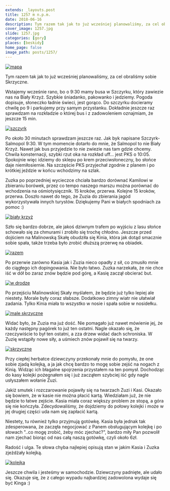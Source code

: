 ```yaml
---
extends: _layouts.post
title: 1257 m n.p.m.
date: 2018-06-16
description: Tym razem tak jak to już wcześniej planowaliśmy, za cel obraliśmy sobie Skrzyczne.
cover_image: 1257.jpg
slide: 1257.jpg
categories: [gory]
places: [beskidy]
home_page: false
image_path: posts/1257/
---
```


<div>
    <a href="{{ $page->cloudinary }}{{ $page->postPhoto }}/{{ $page->cloudinaryId }}/{{ $page->image_path }}mapa.jpg">
        <img data-srcset="{{ $page->cloudinary }}{{ $page->postPhotoSmall }}/{{ $page->cloudinaryId }}/{{ $page->image_path }}mapa.jpg 768w,{{ $page->cloudinary }}{{ $page->postPhoto }}/{{ $page->cloudinaryId }}/{{ $page->image_path }}mapa.jpg 1400w" data-sizes="75vw,(min-width: 1024px) 900px" data-src="{{ $page->cloudinary }}{{ $page->postPhoto }}/{{ $page->cloudinaryId }}/{{ $page->image_path }}mapa.jpg" alt="mapa" class="lazy" loading="lazy">
    </a>
</div>

Tym razem tak jak to już wcześniej planowaliśmy, za cel obraliśmy sobie Skrzyczne.

Wstajemy wcześnie rano, bo o 9:30 mamy busa w Szczyrku, który zawiezie nas na Biały Krzyż. Szybkie śniadanko, pakowanko i jedziemy. Pogoda dopisuje, słoneczko ładnie świeci, jest gorąco. Do szczyrku docieramy chwilę po 9 i parkujemy przy samym przystanku. Dokładnie jeszcze raz sprawdzam na rozkładzie o której bus i z zadowoleniem oznajmiam, że jeszcze 15 min.

<div>
    <a href="{{ $page->cloudinary }}{{ $page->postPhoto }}/{{ $page->cloudinaryId }}/{{ $page->image_path }}szczyrk.jpg">
        <img data-srcset="{{ $page->cloudinary }}{{ $page->postPhotoSmall }}/{{ $page->cloudinaryId }}/{{ $page->image_path }}szczyrk.jpg 768w,{{ $page->cloudinary }}{{ $page->postPhoto }}/{{ $page->cloudinaryId }}/{{ $page->image_path }}szczyrk.jpg 1400w" data-sizes="75vw,(min-width: 1024px) 900px" data-src="{{ $page->cloudinary }}{{ $page->postPhoto }}/{{ $page->cloudinaryId }}/{{ $page->image_path }}szczyrk.jpg" alt="szczyrk" class="lazy" loading="lazy">
    </a>
</div>

Po około 30 minutach sprawdzam jeszcze raz. Jak byk napisane Szczyrk-Salmopol 9:30. W tym momencie dotarło do mnie, że Salmopol to nie Biały Krzyż. Nawet jak bus przyjedzie to nie zwiezie nas tam gdzie chcemy. Chwila konsternacji, szybki rzut oka na rozkład uff...  jest PKS o 10:05. Spokojnie więc idziemy do sklepu po krem przeciwsłoneczny, bo słońce daje niemiłosiernie. Na szczęście PKS przyjechał zgodnie z planem i po krótkiej jeździe w końcu wchodzimy na szlak.

Zuzka po poprzedniej wycieczce chciała bardzo dorównać Kamilowi w zbieraniu borówek, przez co tempo naszego marszu można porównać do wchodzenia na ośmiotysięcznik. 15 kroków, przerwa. Kolejne 15 kroków, przerwa. Doszło nawet do tego, że Zuzia do zbierania jagód wykorzystywała innych turystów. Dziękujemy Pani w białych spodniach za pomoc :)
<div>
    <a href="{{ $page->cloudinary }}{{ $page->postPhoto }}/{{ $page->cloudinaryId }}/{{ $page->image_path }}bialy_krzyz.jpg">
        <img data-srcset="{{ $page->cloudinary }}{{ $page->postPhotoSmall }}/{{ $page->cloudinaryId }}/{{ $page->image_path }}bialy_krzyz.jpg 768w,{{ $page->cloudinary }}{{ $page->postPhoto }}/{{ $page->cloudinaryId }}/{{ $page->image_path }}bialy_krzyz.jpg 1400w" data-sizes="75vw,(min-width: 1024px) 900px" data-src="{{ $page->cloudinary }}{{ $page->postPhoto }}/{{ $page->cloudinaryId }}/{{ $page->image_path }}bialy_krzyz.jpg" alt="biały krzyż" class="lazy" loading="lazy">
    </a>
</div>

Szło się bardzo dobrze, ale jakoś dziwnym trafem po wyjściu z lasu słońce schowało się za chmurami i zrobiło się trochę chłodno. Jeszcze przed dojściem na Malinowską Skałę obudziła się Kinia, która jak dotąd smacznie sobie spała, także trzeba było zrobić dłuższą przerwę na obiadek.

<div>
    <a href="{{ $page->cloudinary }}{{ $page->postPhoto }}/{{ $page->cloudinaryId }}/{{ $page->image_path }}razem.jpg">
        <img data-srcset="{{ $page->cloudinary }}{{ $page->postPhotoSmall }}/{{ $page->cloudinaryId }}/{{ $page->image_path }}razem.jpg 768w,{{ $page->cloudinary }}{{ $page->postPhoto }}/{{ $page->cloudinaryId }}/{{ $page->image_path }}razem.jpg 1400w" data-sizes="75vw,(min-width: 1024px) 900px" data-src="{{ $page->cloudinary }}{{ $page->postPhoto }}/{{ $page->cloudinaryId }}/{{ $page->image_path }}razem.jpg" alt="razem" class="lazy" loading="lazy">
    </a>
</div>

Po przerwie zarówno Kasia jak i Zuzia nieco opadły z sił, co zmusiło mnie do ciągłego ich dopingowania. Nie było łatwo. Zuzka narzekała, że nie chce iść w dół bo zaraz znów będzie pod górę, a Kasię zaczął obcierać but.

<div>
    <a href="{{ $page->cloudinary }}{{ $page->postPhoto }}/{{ $page->cloudinaryId }}/{{ $page->image_path }}w_drodze.jpg">
        <img data-srcset="{{ $page->cloudinary }}{{ $page->postPhotoSmall }}/{{ $page->cloudinaryId }}/{{ $page->image_path }}w_drodze.jpg 768w,{{ $page->cloudinary }}{{ $page->postPhoto }}/{{ $page->cloudinaryId }}/{{ $page->image_path }}w_drodze.jpg 1400w" data-sizes="75vw,(min-width: 1024px) 900px" data-src="{{ $page->cloudinary }}{{ $page->postPhoto }}/{{ $page->cloudinaryId }}/{{ $page->image_path }}w_drodze.jpg" alt="w drodze" class="lazy" loading="lazy">
    </a>
</div>

Po przejściu Malinowskiej Skały myślałem, że będzie już tylko lepiej ale niestety. Morale były coraz słabsze. Dodatkowo zimny wiatr nie ułatwiał zadania. Tylko Kinia miała to wszystko w nosie i spała sobie w nosidełku.

<div>
    <a href="{{ $page->cloudinary }}{{ $page->postPhoto }}/{{ $page->cloudinaryId }}/{{ $page->image_path }}male_skrzyczne.jpg">
        <img data-srcset="{{ $page->cloudinary }}{{ $page->postPhotoSmall }}/{{ $page->cloudinaryId }}/{{ $page->image_path }}male_skrzyczne.jpg 768w,{{ $page->cloudinary }}{{ $page->postPhoto }}/{{ $page->cloudinaryId }}/{{ $page->image_path }}male_skrzyczne.jpg 1400w" data-sizes="75vw,(min-width: 1024px) 900px" data-src="{{ $page->cloudinary }}{{ $page->postPhoto }}/{{ $page->cloudinaryId }}/{{ $page->image_path }}male_skrzyczne.jpg" alt="male skrzyczne" class="lazy" loading="lazy">
    </a>
</div>

Widać było, że Zuzia ma już dość. Nie pomagało już nawet mówienie jej, że każdy następny pagórek to już ten ostatni. Nagle okazało się, że rzeczywiście to był ten ostatni, a zza drzew widać dach schroniska. W Zuzię wstąpiły nowe siły, a uśmiech znów pojawił się na twarzy.

<div>
    <a href="{{ $page->cloudinary }}{{ $page->postPhoto }}/{{ $page->cloudinaryId }}/{{ $page->image_path }}skrzyczne.jpg">
        <img data-srcset="{{ $page->cloudinary }}{{ $page->postPhotoSmall }}/{{ $page->cloudinaryId }}/{{ $page->image_path }}skrzyczne.jpg 768w,{{ $page->cloudinary }}{{ $page->postPhoto }}/{{ $page->cloudinaryId }}/{{ $page->image_path }}skrzyczne.jpg 1400w" data-sizes="75vw,(min-width: 1024px) 900px" data-src="{{ $page->cloudinary }}{{ $page->postPhoto }}/{{ $page->cloudinaryId }}/{{ $page->image_path }}skrzyczne.jpg" alt="skrzyczne" class="lazy" loading="lazy">
    </a>
</div>

Przy ciepłej herbatce dziewczyny przekonały mnie do pomysłu, że one sobie zjadą kolejką, a ja jak chcę bardzo to mogę sobie zejść na nogach z Kinią. Widząc ich błagalne spojrzenia przystałem na ten pomysł. Dochodząc do kasy kolejki pożegnałem się i już zacząłem szybciej iść gdy nagle usłyszałem wołanie Zuzi. 

Jakiż smutek i rozczarowanie pojawiły się na twarzach Zuzi i Kasi. Okazało się bowiem, że w kasie nie można płacić kartą. Wiedziałam już, że nie będzie to łatwe zejście. Kasia miała coraz większy problem ze stopą, a góra się nie kończyła. Zdecydowaliśmy, że dojdziemy do połowy kolejki i może w jej drugiej części uda nam się zapłacić kartą.

Niestety, tu również tylko przyjmują gotówkę. Kasia była jednak tak zdesperowana, że zaczęła negocjować z Panem obsługującym kolejkę i po słowach "..co mogę zrobić, żeby móc zjechać?", bardzo miły Pan pozwolił nam zjechać biorąc od nas całą naszą gotówkę, czyli około 6zł.

Radość i ulga. Te słowa chyba najlepiej opisują stan w jakim Kasia i Zuzka zjeżdżały kolejką.

<div>
    <a href="{{ $page->cloudinary }}{{ $page->postPhoto }}/{{ $page->cloudinaryId }}/{{ $page->image_path }}kolejka.jpg">
        <img data-srcset="{{ $page->cloudinary }}{{ $page->postPhotoSmall }}/{{ $page->cloudinaryId }}/{{ $page->image_path }}kolejka.jpg 768w,{{ $page->cloudinary }}{{ $page->postPhoto }}/{{ $page->cloudinaryId }}/{{ $page->image_path }}kolejka.jpg 1400w" data-sizes="75vw,(min-width: 1024px) 900px" data-src="{{ $page->cloudinary }}{{ $page->postPhoto }}/{{ $page->cloudinaryId }}/{{ $page->image_path }}kolejka.jpg" alt="kolejka" class="lazy" loading="lazy">
    </a>
</div>

Jeszcze chwila i jesteśmy w samochodzie. Dziewczyny padnięte, ale udało się. Okazuje się, że z całego wypadu najbardziej zadowolona wydaje się być Kinga :)